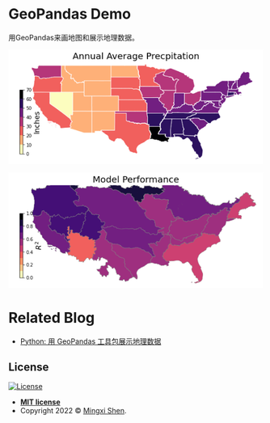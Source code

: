 # GeoPandas Demo
用GeoPandas来画地图和展示地理数据。

![avatar](/pics/conus-heatmap.png)


![avatar](/pics/huc-heatmap.png)

# Related Blog
- [Python: 用 GeoPandas 工具包展示地理数据](https://mp.weixin.qq.com/s?__biz=MzIwODI2NDUzNw==&mid=2247483828&idx=1&sn=62f85c0fe3a89edbc8b6b6c3544d8ef1&chksm=97048d82a0730494b7d6e0823cbff2c06f68584c3f3751475d3c2f5784735f82e2c57018e90e&token=1233637247&lang=zh_CN#rd)


## License

[![License](http://img.shields.io/:license-mit-blue.svg?style=flat-square)](http://badges.mit-license.org)

- **[MIT license](http://opensource.org/licenses/mit-license.php)**
- Copyright 2022 © <a href="https://github.com/mxshen" target="_blank">Mingxi Shen</a>.


 
